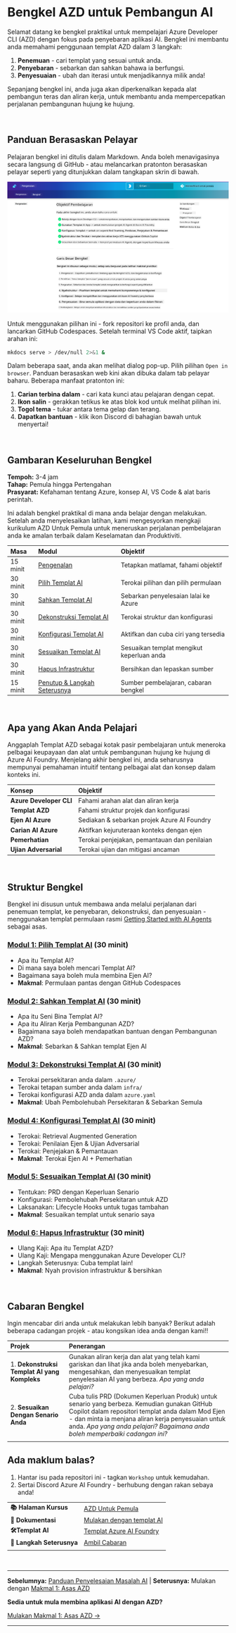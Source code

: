 <!--
CO_OP_TRANSLATOR_METADATA:
{
  "original_hash": "9cc966416ab431c38b2ab863884b196c",
  "translation_date": "2025-09-24T23:26:11+00:00",
  "source_file": "workshop/README.md",
  "language_code": "ms"
}
-->
# Bengkel AZD untuk Pembangun AI

Selamat datang ke bengkel praktikal untuk mempelajari Azure Developer CLI (AZD) dengan fokus pada penyebaran aplikasi AI. Bengkel ini membantu anda memahami penggunaan templat AZD dalam 3 langkah:

1. **Penemuan** - cari templat yang sesuai untuk anda.
1. **Penyebaran** - sebarkan dan sahkan bahawa ia berfungsi.
1. **Penyesuaian** - ubah dan iterasi untuk menjadikannya milik anda!

Sepanjang bengkel ini, anda juga akan diperkenalkan kepada alat pembangun teras dan aliran kerja, untuk membantu anda mempercepatkan perjalanan pembangunan hujung ke hujung.

<br/>

## Panduan Berasaskan Pelayar

Pelajaran bengkel ini ditulis dalam Markdown. Anda boleh menavigasinya secara langsung di GitHub - atau melancarkan pratonton berasaskan pelayar seperti yang ditunjukkan dalam tangkapan skrin di bawah.

![Workshop](../../../translated_images/workshop.75906f133e6f8ba07ab0302ce17f67ff90f357513f3d4c4bbafa5978b10f058b.ms.png)

Untuk menggunakan pilihan ini - fork repositori ke profil anda, dan lancarkan GitHub Codespaces. Setelah terminal VS Code aktif, taipkan arahan ini:

```bash title="" linenums="0"
mkdocs serve > /dev/null 2>&1 &
```

Dalam beberapa saat, anda akan melihat dialog pop-up. Pilih pilihan `Open in browser`. Panduan berasaskan web kini akan dibuka dalam tab pelayar baharu. Beberapa manfaat pratonton ini:

1. **Carian terbina dalam** - cari kata kunci atau pelajaran dengan cepat.
1. **Ikon salin** - gerakkan tetikus ke atas blok kod untuk melihat pilihan ini.
1. **Togol tema** - tukar antara tema gelap dan terang.
1. **Dapatkan bantuan** - klik ikon Discord di bahagian bawah untuk menyertai!

<br/>

## Gambaran Keseluruhan Bengkel

**Tempoh:** 3-4 jam  
**Tahap:** Pemula hingga Pertengahan  
**Prasyarat:** Kefahaman tentang Azure, konsep AI, VS Code & alat baris perintah.

Ini adalah bengkel praktikal di mana anda belajar dengan melakukan. Setelah anda menyelesaikan latihan, kami mengesyorkan mengkaji kurikulum AZD Untuk Pemula untuk meneruskan perjalanan pembelajaran anda ke amalan terbaik dalam Keselamatan dan Produktiviti.

| Masa | Modul  | Objektif |
|:---|:---|:---|
| 15 minit | [Pengenalan](docs/instructions/0-Introduction.md) | Tetapkan matlamat, fahami objektif |
| 30 minit | [Pilih Templat AI](docs/instructions/1-Select-AI-Template.md) | Terokai pilihan dan pilih permulaan | 
| 30 minit | [Sahkan Templat AI](docs/instructions/2-Validate-AI-Template.md) | Sebarkan penyelesaian lalai ke Azure |
| 30 minit | [Dekonstruksi Templat AI](docs/instructions/3-Deconstruct-AI-Template.md) | Terokai struktur dan konfigurasi |
| 30 minit | [Konfigurasi Templat AI](docs/instructions/4-Configure-AI-Template.md) | Aktifkan dan cuba ciri yang tersedia |
| 30 minit | [Sesuaikan Templat AI](docs/instructions/5-Customize-AI-Template.md) | Sesuaikan templat mengikut keperluan anda |
| 30 minit | [Hapus Infrastruktur](docs/instructions/6-Teardown-Infrastructure.md) | Bersihkan dan lepaskan sumber |
| 15 minit | [Penutup & Langkah Seterusnya](docs/instructions/7-Wrap-up.md) | Sumber pembelajaran, cabaran bengkel |

<br/>

## Apa yang Akan Anda Pelajari

Anggaplah Templat AZD sebagai kotak pasir pembelajaran untuk meneroka pelbagai keupayaan dan alat untuk pembangunan hujung ke hujung di Azure AI Foundry. Menjelang akhir bengkel ini, anda seharusnya mempunyai pemahaman intuitif tentang pelbagai alat dan konsep dalam konteks ini.

| Konsep  | Objektif |
|:---|:---|
| **Azure Developer CLI** | Fahami arahan alat dan aliran kerja |
| **Templat AZD**| Fahami struktur projek dan konfigurasi |
| **Ejen AI Azure**| Sediakan & sebarkan projek Azure AI Foundry |
| **Carian AI Azure**| Aktifkan kejuruteraan konteks dengan ejen |
| **Pemerhatian**| Terokai penjejakan, pemantauan dan penilaian |
| **Ujian Adversarial**| Terokai ujian dan mitigasi ancaman |

<br/>

## Struktur Bengkel

Bengkel ini disusun untuk membawa anda melalui perjalanan dari penemuan templat, ke penyebaran, dekonstruksi, dan penyesuaian - menggunakan templat permulaan rasmi [Getting Started with AI Agents](https://github.com/Azure-Samples/get-started-with-ai-agents) sebagai asas.

### [Modul 1: Pilih Templat AI](docs/instructions/1-Select-AI-Template.md) (30 minit)

- Apa itu Templat AI?
- Di mana saya boleh mencari Templat AI?
- Bagaimana saya boleh mula membina Ejen AI?
- **Makmal**: Permulaan pantas dengan GitHub Codespaces

### [Modul 2: Sahkan Templat AI](docs/instructions/2-Validate-AI-Template.md) (30 minit)

- Apa itu Seni Bina Templat AI?
- Apa itu Aliran Kerja Pembangunan AZD?
- Bagaimana saya boleh mendapatkan bantuan dengan Pembangunan AZD?
- **Makmal**: Sebarkan & Sahkan templat Ejen AI

### [Modul 3: Dekonstruksi Templat AI](docs/instructions/3-Deconstruct-AI-Template.md) (30 minit)

- Terokai persekitaran anda dalam `.azure/` 
- Terokai tetapan sumber anda dalam `infra/` 
- Terokai konfigurasi AZD anda dalam `azure.yaml`
- **Makmal**: Ubah Pembolehubah Persekitaran & Sebarkan Semula

### [Modul 4: Konfigurasi Templat AI](docs/instructions/4-Configure-AI-Template.md) (30 minit)
- Terokai: Retrieval Augmented Generation
- Terokai: Penilaian Ejen & Ujian Adversarial
- Terokai: Penjejakan & Pemantauan
- **Makmal**: Terokai Ejen AI + Pemerhatian 

### [Modul 5: Sesuaikan Templat AI](docs/instructions/5-Customize-AI-Template.md) (30 minit)
- Tentukan: PRD dengan Keperluan Senario
- Konfigurasi: Pembolehubah Persekitaran untuk AZD
- Laksanakan: Lifecycle Hooks untuk tugas tambahan
- **Makmal**: Sesuaikan templat untuk senario saya

### [Modul 6: Hapus Infrastruktur](docs/instructions/6-Teardown-Infrastructure.md) (30 minit)
- Ulang Kaji: Apa itu Templat AZD?
- Ulang Kaji: Mengapa menggunakan Azure Developer CLI?
- Langkah Seterusnya: Cuba templat lain!
- **Makmal**: Nyah provision infrastruktur & bersihkan

<br/>

## Cabaran Bengkel

Ingin mencabar diri anda untuk melakukan lebih banyak? Berikut adalah beberapa cadangan projek - atau kongsikan idea anda dengan kami!!

| Projek | Penerangan |
|:---|:---|
|1. **Dekonstruksi Templat AI yang Kompleks** | Gunakan aliran kerja dan alat yang telah kami gariskan dan lihat jika anda boleh menyebarkan, mengesahkan, dan menyesuaikan templat penyelesaian AI yang berbeza. _Apa yang anda pelajari?_|
|2. **Sesuaikan Dengan Senario Anda**  | Cuba tulis PRD (Dokumen Keperluan Produk) untuk senario yang berbeza. Kemudian gunakan GitHub Copilot dalam repositori templat anda dalam Mod Ejen - dan minta ia menjana aliran kerja penyesuaian untuk anda. _Apa yang anda pelajari? Bagaimana anda boleh memperbaiki cadangan ini?_|
| | |

## Ada maklum balas?

1. Hantar isu pada repositori ini - tagkan `Workshop` untuk kemudahan.
1. Sertai Discord Azure AI Foundry - berhubung dengan rakan sebaya anda!


| | | 
|:---|:---|
| **📚 Halaman Kursus**| [AZD Untuk Pemula](../README.md)|
| **📖 Dokumentasi** | [Mulakan dengan templat AI](https://learn.microsoft.com/en-us/azure/ai-foundry/how-to/develop/ai-template-get-started)|
| **🛠️Templat AI** | [Templat Azure AI Foundry](https://ai.azure.com/templates) |
|**🚀 Langkah Seterusnya** | [Ambil Cabaran](../../../workshop) |
| | |

<br/>

---

**Sebelumnya:** [Panduan Penyelesaian Masalah AI](../docs/troubleshooting/ai-troubleshooting.md) | **Seterusnya:** Mulakan dengan [Makmal 1: Asas AZD](../../../workshop/lab-1-azd-basics)

**Sedia untuk mula membina aplikasi AI dengan AZD?**

[Mulakan Makmal 1: Asas AZD →](./lab-1-azd-basics/README.md)

---

